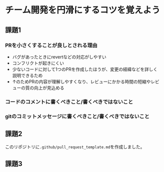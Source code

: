 # チーム開発を円滑にするコツを覚えよう

## 課題1

### PRを小さくすることが良しとされる理由

- バグがあったときにrevertなどの対応がしやすい
- コンフリクトが起きにくい
- 少ないコードに対して1つのPRを作成したほうが、変更の経緯などを詳しく説明できるため
- ↑のためPRの内容が理解しやすくなり、レビューにかかる時間の短縮やレビューの質の向上が見込める

### コードのコメントに書くべきこと/書くべきではないこと

### gitのコミットメッセージに書くべきこと/書くべきではないこと

## 課題2

このリポジトリに`.github/pull_request_template.md`を作成しました。

## 課題3
